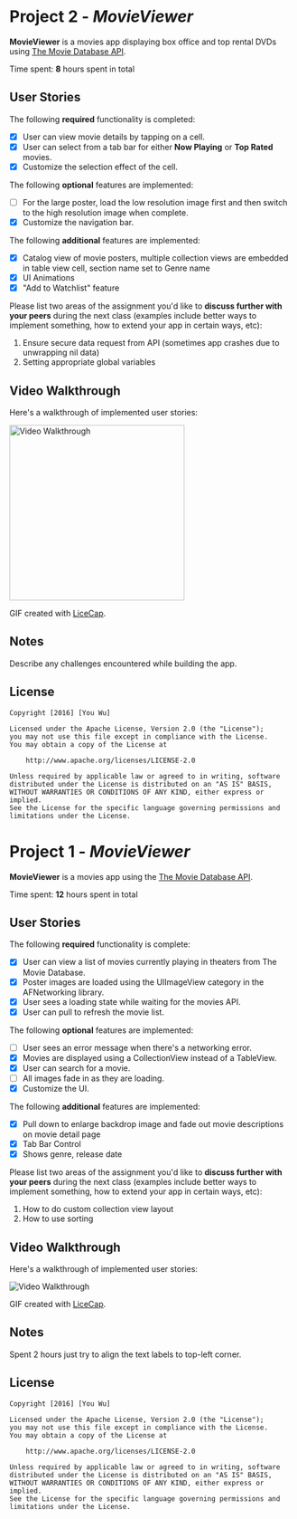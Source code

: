 # Project 2 - *MovieViewer*

**MovieViewer** is a movies app displaying box office and top rental DVDs using [The Movie Database API](http://docs.themoviedb.apiary.io/#).

Time spent: **8** hours spent in total

## User Stories

The following **required** functionality is completed:

- [x] User can view movie details by tapping on a cell.
- [x] User can select from a tab bar for either **Now Playing** or **Top Rated** movies.
- [x] Customize the selection effect of the cell.

The following **optional** features are implemented:

- [ ] For the large poster, load the low resolution image first and then switch to the high resolution image when complete.
- [x] Customize the navigation bar.

The following **additional** features are implemented:

- [x] Catalog view of movie posters, multiple collection views are embedded in table view cell, section name set to Genre name
- [x] UI Animations
- [x] "Add to Watchlist" feature

Please list two areas of the assignment you'd like to **discuss further with your peers** during the next class (examples include better ways to implement something, how to extend your app in certain ways, etc):

1. Ensure secure data request from API (sometimes app crashes due to unwrapping nil data)
2. Setting appropriate global variables

## Video Walkthrough 

Here's a walkthrough of implemented user stories:

<img src='https://github.com/urianawu/MovieViewer/blob/master/draft2_walkthrough.gif' title='Video Walkthrough' width='310' alt='Video Walkthrough' />

GIF created with [LiceCap](http://www.cockos.com/licecap/).

## Notes

Describe any challenges encountered while building the app.

## License

    Copyright [2016] [You Wu]

    Licensed under the Apache License, Version 2.0 (the "License");
    you may not use this file except in compliance with the License.
    You may obtain a copy of the License at

        http://www.apache.org/licenses/LICENSE-2.0

    Unless required by applicable law or agreed to in writing, software
    distributed under the License is distributed on an "AS IS" BASIS,
    WITHOUT WARRANTIES OR CONDITIONS OF ANY KIND, either express or implied.
    See the License for the specific language governing permissions and
    limitations under the License.

# Project 1 - *MovieViewer*

**MovieViewer** is a movies app using the [The Movie Database API](http://docs.themoviedb.apiary.io/#).

Time spent: **12** hours spent in total

## User Stories

The following **required** functionality is complete:

- [x] User can view a list of movies currently playing in theaters from The Movie Database.
- [x] Poster images are loaded using the UIImageView category in the AFNetworking library.
- [x] User sees a loading state while waiting for the movies API.
- [x] User can pull to refresh the movie list.

The following **optional** features are implemented:

- [ ] User sees an error message when there's a networking error.
- [x] Movies are displayed using a CollectionView instead of a TableView.
- [x] User can search for a movie.
- [ ] All images fade in as they are loading.
- [x] Customize the UI.

The following **additional** features are implemented:

- [x] Pull down to enlarge backdrop image and fade out movie descriptions on movie detail page
- [x] Tab Bar Control
- [x] Shows genre, release date

Please list two areas of the assignment you'd like to **discuss further with your peers** during the next class (examples include better ways to implement something, how to extend your app in certain ways, etc):

1. How to do custom collection view layout
2. How to use sorting

## Video Walkthrough 

Here's a walkthrough of implemented user stories:

<img src='https://github.com/urianawu/MovieViewer/blob/master/draft1_walkthrough.gif' title='Video Walkthrough' width='' alt='Video Walkthrough' />

GIF created with [LiceCap](http://www.cockos.com/licecap/).

## Notes

Spent 2 hours just try to align the text labels to top-left corner.

## License

    Copyright [2016] [You Wu]

    Licensed under the Apache License, Version 2.0 (the "License");
    you may not use this file except in compliance with the License.
    You may obtain a copy of the License at

        http://www.apache.org/licenses/LICENSE-2.0

    Unless required by applicable law or agreed to in writing, software
    distributed under the License is distributed on an "AS IS" BASIS,
    WITHOUT WARRANTIES OR CONDITIONS OF ANY KIND, either express or implied.
    See the License for the specific language governing permissions and
    limitations under the License.
